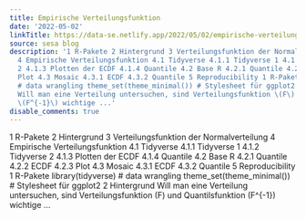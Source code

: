 ```yaml
---
title: Empirische Verteilungsfunktion
date: '2022-05-02'
linkTitle: https://data-se.netlify.app/2022/05/02/empirische-verteilungsfunktion/
source: sesa blog
description: '1 R-Pakete 2 Hintergrund 3 Verteilungsfunktion der Normalverteilung
  4 Empirische Verteilungsfunktion 4.1 Tidyverse 4.1.1 Tidyverse 1 4.1.2 Tidyverse
  2 4.1.3 Plotten der ECDF 4.1.4 Quantile 4.2 Base R 4.2.1 Quantile 4.2.2 ECDF 4.2.3
  Plot 4.3 Mosaic 4.3.1 ECDF 4.3.2 Quantile 5 Reproducibility 1 R-Pakete library(tidyverse)
  # data wrangling theme_set(theme_minimal()) # Stylesheet für ggplot2 2 Hintergrund
  Will man eine Verteilung untersuchen, sind Verteilungsfunktion \(F\) und Quantilsfunktion
  \(F^{-1}\) wichtige ...'
disable_comments: true
---
```

1 R-Pakete 2 Hintergrund 3 Verteilungsfunktion der Normalverteilung 4 Empirische Verteilungsfunktion 4.1 Tidyverse 4.1.1 Tidyverse 1 4.1.2 Tidyverse 2 4.1.3 Plotten der ECDF 4.1.4 Quantile 4.2 Base R 4.2.1 Quantile 4.2.2 ECDF 4.2.3 Plot 4.3 Mosaic 4.3.1 ECDF 4.3.2 Quantile 5 Reproducibility 1 R-Pakete library(tidyverse) # data wrangling theme_set(theme_minimal()) # Stylesheet für ggplot2 2 Hintergrund Will man eine Verteilung untersuchen, sind Verteilungsfunktion \(F\) und Quantilsfunktion \(F^{-1}\) wichtige ...